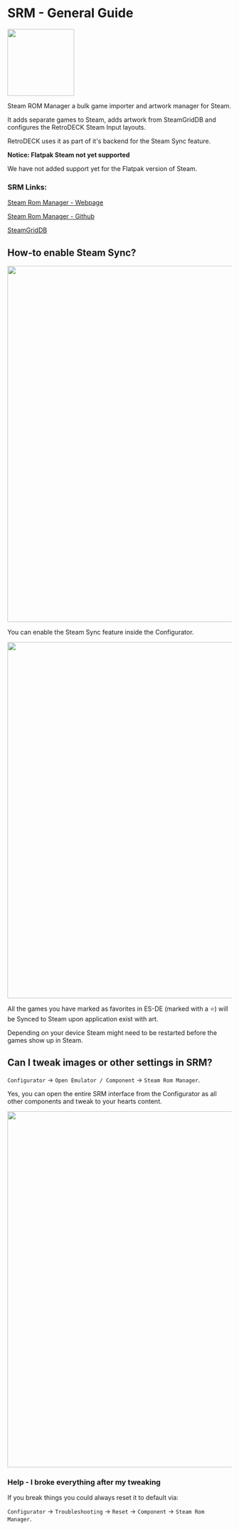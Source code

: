 # SRM - General Guide

<img src="../../../wiki_images/logos/srm-logo.png" width="150">

Steam ROM Manager a bulk game importer and artwork manager for Steam.

It adds separate games to Steam, adds artwork from SteamGridDB and configures the RetroDECK Steam Input layouts. 

RetroDECK uses it as part of it's backend for the Steam Sync feature.

**Notice: Flatpak Steam not yet supported**

We have not added support yet for the Flatpak version of Steam.

### SRM Links:

[Steam Rom Manager - Webpage](https://steamgriddb.github.io/steam-rom-manager/)

[Steam Rom Manager - Github](https://github.com/SteamGridDB/steam-rom-manager)

[SteamGridDB](https://www.steamgriddb.com/)

## How-to enable Steam Sync?

<img src="../../../wiki_images/systems/srm/sync-config.png" width="800">

You can enable the Steam Sync feature inside the Configurator.

<img src="../../../wiki_images/systems/srm/sync-prompt.png" width="800">

All the games you have marked as favorites in ES-DE (marked with a ⭐) will be Synced to Steam upon application exist with art.

Depending on your device Steam might need to be restarted before the games show up in Steam.


## Can I tweak images or other settings in SRM?

`Configurator` -> `Open Emulator / Component` -> `Steam Rom Manager`. 

Yes, you can open the entire SRM interface from the Configurator as all other components and tweak to your hearts content. 

<img src="../../../wiki_images/systems/srm/srm-window.png" width="800">


### Help - I broke everything after my tweaking

If you break things you could always reset it to default via:

`Configurator` -> `Troubleshooting` -> `Reset` -> `Component` -> `Steam Rom Manager`. 
